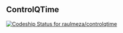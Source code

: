 ## ControlQTime

[ ![Codeship Status for raulmeza/controlqtime](https://app.codeship.com/projects/fd2e4f50-932a-0134-ab4c-2e4a35c297f1/status?branch=master)](https://app.codeship.com/projects/186340)